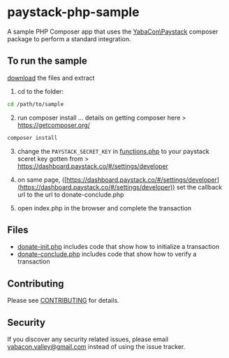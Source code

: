 # paystack-php-sample
A sample PHP Composer app that uses the [YabaCon\Paystack](https://packagist.org/packages/yabacon/paystack-php) composer package to perform a standard integration.

## To run the sample
[download](archive/sample.zip) the files and extract 

1. cd to the folder:
```bash
cd /path/to/sample
```
2. run composer install ... details on getting composer here > https://getcomposer.org/
```bash
composer install
```
3. change the `PAYSTACK_SECRET_KEY` in [functions.php](functions.php) to your paystack sceret key gotten from > https://dashboard.paystack.co/#/settings/developer

4. on same page, ([https://dashboard.paystack.co/#/settings/developer](https://dashboard.paystack.co/#/settings/developer)) set the callback url to the url to donate-conclude.php

5. open index.php in the browser and complete the transaction

## Files

* [donate-init.php](donate-init.php) includes code that show how to initialize a transaction
* [donate-conclude.php](donate-conclude.php) includes code that show how to verify a transaction

## Contributing

Please see [CONTRIBUTING](CONTRIBUTING.md) for details.

## Security

If you discover any security related issues, please email yabacon.valley@gmail.com instead of using the issue tracker.


